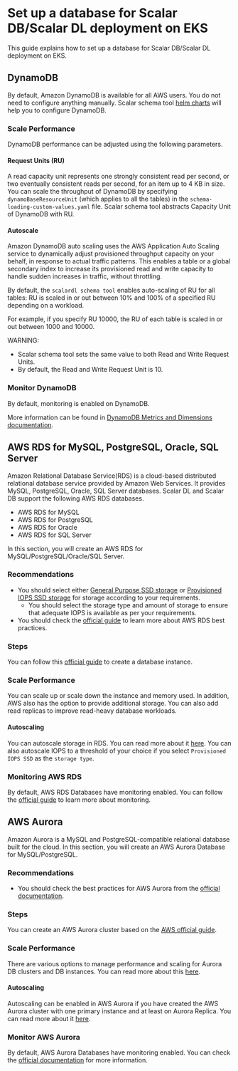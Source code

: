 # Set up a database for Scalar DB/Scalar DL deployment on EKS

This guide explains how to set up a database for Scalar DB/Scalar DL deployment on EKS.

## DynamoDB

By default, Amazon DynamoDB is available for all AWS users. You do not need to configure anything manually.
Scalar schema tool [helm charts](https://github.com/scalar-labs/helm-charts/tree/main/charts/schema-loading) will help you to configure DynamoDB.

### Scale Performance

DynamoDB performance can be adjusted using the following parameters.

#### Request Units (RU)

A read capacity unit represents one strongly consistent read per second, or two eventually consistent reads per second, for an item up to 4 KB in size.
You can scale the throughput of DynamoDB by specifying `dynamoBaseResourceUnit` (which applies to all the tables) in the `schema-loading-custom-values.yaml` file.
Scalar schema tool abstracts Capacity Unit of DynamoDB with RU.

#### Autoscale

Amazon DynamoDB auto scaling uses the AWS Application Auto Scaling service to dynamically adjust provisioned throughput capacity on your behalf, in response to actual traffic patterns.
This enables a table or a global secondary index to increase its provisioned read and write capacity to handle sudden increases in traffic, without throttling.

By default, the `scalardl schema tool` enables auto-scaling of RU for all tables: RU is scaled in or out between 10% and 100% of a specified RU depending on a workload.

For example, if you specify RU 10000, the RU of each table is scaled in or out between 1000 and 10000.

WARNING:

* Scalar schema tool sets the same value to both Read and Write Request Units.
* By default, the Read and Write Request Unit is 10.

### Monitor DynamoDB

By default, monitoring is enabled on DynamoDB.

More information can be found in [DynamoDB Metrics and Dimensions documentation](https://docs.aws.amazon.com/amazondynamodb/latest/developerguide/metrics-dimensions.html).

## AWS RDS for MySQL, PostgreSQL, Oracle, SQL Server

Amazon Relational Database Service(RDS) is a cloud-based distributed relational database service provided by Amazon Web Services.
It provides MySQL, PostgreSQL, Oracle, SQL Server databases.
Scalar DL and Scalar DB support the following AWS RDS databases.
* AWS RDS for MySQL
* AWS RDS for PostgreSQL
* AWS RDS for Oracle
* AWS RDS for SQL Server

In this section, you will create an AWS RDS for MySQL/PostgreSQL/Oracle/SQL Server.

### Recommendations

* You should select either [General Purpose SSD storage](https://docs.aws.amazon.com/AmazonRDS/latest/UserGuide/CHAP_Storage.html#Concepts.Storage.GeneralSSD) or [Provisioned IOPS SSD storage](https://docs.aws.amazon.com/AmazonRDS/latest/UserGuide/CHAP_Storage.html#USER_PIOPS) for storage according to your requirements.
    * You should select the storage type and amount of storage to ensure that adequate IOPS is available as per your requirements.
* You should check the [official guide](https://docs.aws.amazon.com/AmazonRDS/latest/UserGuide/CHAP_BestPractices.html#CHAP_BestPractices.DiskPerformance) to learn more about AWS RDS best practices.

### Steps

You can follow this [official guide](https://docs.aws.amazon.com/AmazonRDS/latest/UserGuide/USER_CreateDBInstance.html) to create a database instance.

### Scale Performance

You can scale up or scale down the instance and memory used. In addition, AWS also has the option to provide additional storage.
You can also add read replicas to improve read-heavy database workloads.

#### Autoscaling

You can autoscale storage in RDS. You can read more about it [here](https://docs.aws.amazon.com/AmazonRDS/latest/UserGuide/USER_PIOPS.StorageTypes.html). You can also autoscale IOPS to a threshold of your choice if you select `Provisioned IOPS SSD` as the `storage type`.

### Monitoring AWS RDS

By default, AWS RDS Databases have monitoring enabled.
You can follow the [official guide](https://docs.aws.amazon.com/AmazonRDS/latest/UserGuide/CHAP_Monitoring.html) to learn more about monitoring.

## AWS Aurora

Amazon Aurora is a MySQL and PostgreSQL-compatible relational database built for the cloud.
In this section, you will create an AWS Aurora Database for MySQL/PostgreSQL.

### Recommendations

* You should check the best practices for AWS Aurora from the [official documentation](https://docs.aws.amazon.com/AmazonRDS/latest/AuroraUserGuide/Aurora.BestPractices.html).

### Steps

You can create an AWS Aurora cluster based on the [AWS official guide](https://docs.aws.amazon.com/AmazonRDS/latest/AuroraUserGuide/Aurora.CreateInstance.html).

### Scale Performance

There are various options to manage performance and scaling for Aurora DB clusters and DB instances.
You can read more about this [here](https://docs.aws.amazon.com/AmazonRDS/latest/AuroraUserGuide/Aurora.Managing.Performance.html).

#### Autoscaling

Autoscaling can be enabled in AWS Aurora if you have created the AWS Aurora cluster with one primary instance and at least on Aurora Replica. You can read more about it [here](https://docs.aws.amazon.com/AmazonRDS/latest/AuroraUserGuide/Aurora.Integrating.AutoScaling.html).

### Monitor AWS Aurora

By default, AWS Aurora Databases have monitoring enabled.
You can check the [official documentation](https://docs.aws.amazon.com/AmazonRDS/latest/AuroraUserGuide/USER_Monitoring.html) for more information.
